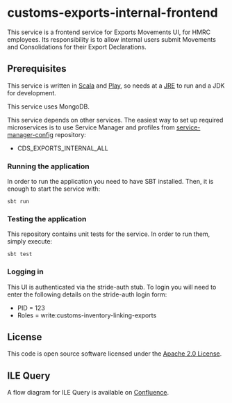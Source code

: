 
# customs-exports-internal-frontend

This service is a frontend service for Exports Movements UI, for HMRC employees.
Its responsibility is to allow internal users submit Movements and Consolidations for their Export Declarations.

## Prerequisites
This service is written in [Scala](http://www.scala-lang.org/) and [Play](http://playframework.com/), so needs at a [JRE](https://www.java.com/en/download/) to run and a JDK for development.

This service uses MongoDB.

This service depends on other services. The easiest way to set up required microservices is to use Service Manager and profiles from [service-manager-config](https://github.com/hmrc/service-manager-config/) repository:
- CDS_EXPORTS_INTERNAL_ALL

### Running the application
In order to run the application you need to have SBT installed. Then, it is enough to start the service with:

`sbt run`

### Testing the application
This repository contains unit tests for the service. In order to run them, simply execute:

`sbt test`

### Logging in
This UI is authenticated via the stride-auth stub. To login you will need to enter the following details on the stride-auth login form:
* PID = 123 
* Roles = write:customs-inventory-linking-exports

## License

This code is open source software licensed under the [Apache 2.0 License]("http://www.apache.org/licenses/LICENSE-2.0.html").

## ILE Query

A flow diagram for ILE Query is available on [Confluence](https://confluence.tools.tax.service.gov.uk/display/CEDS/ILE+Query+flow+diagram).
